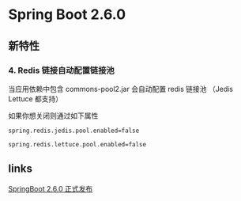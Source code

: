 # Spring Boot 2.6.0

## 新特性

### 4. Redis 链接自动配置链接池

当应用依赖中包含 commons-pool2.jar 会自动配置 redis 链接池 （Jedis Lettuce 都支持）

如果你想关闭则通过如下属性

```properties
spring.redis.jedis.pool.enabled=false

spring.redis.lettuce.pool.enabled=false
```



## links

[SpringBoot 2.6.0 正式发布](https://www.oschina.net/news/169783/spring-boot-2-6-0-released)